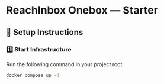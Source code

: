 # ReachInbox Onebox — Starter

## 🚀 Setup Instructions

### 1️⃣ Start Infrastructure
Run the following command in your project root:
```bash
docker compose up -d
